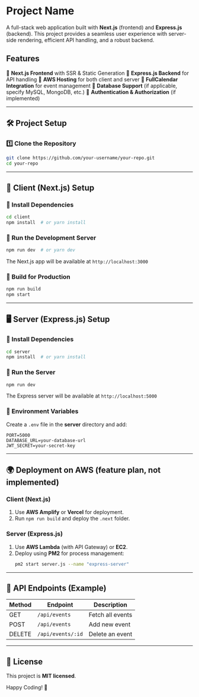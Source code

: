 # Project Name

A full-stack web application built with **Next.js** (frontend) and **Express.js** (backend). This project provides a seamless user experience with server-side rendering, efficient API handling, and a robust backend.

## Features
🔹 **Next.js Frontend** with SSR & Static Generation
🔹 **Express.js Backend** for API handling
🔹 **AWS Hosting** for both client and server
🔹 **FullCalendar Integration** for event management
🔹 **Database Support** (if applicable, specify MySQL, MongoDB, etc.)
🔹 **Authentication & Authorization** (if implemented)

---

## 🛠️ Project Setup

### 1️⃣ Clone the Repository
```bash
git clone https://github.com/your-username/your-repo.git
cd your-repo
```

---

## 🚀 Client (Next.js) Setup

### 📌 Install Dependencies
```bash
cd client
npm install  # or yarn install
```

### 📌 Run the Development Server
```bash
npm run dev  # or yarn dev
```

The Next.js app will be available at `http://localhost:3000`

### 📌 Build for Production
```bash
npm run build
npm start
```

---

## 🖥️ Server (Express.js) Setup

### 📌 Install Dependencies
```bash
cd server
npm install  # or yarn install
```

### 📌 Run the Server
```bash
npm run dev
```

The Express server will be available at `http://localhost:5000`

### 📌 Environment Variables
Create a `.env` file in the **server** directory and add:
```
PORT=5000
DATABASE_URL=your-database-url
JWT_SECRET=your-secret-key
```

---

## 🌍 Deployment on AWS (feature plan, not implemented)

### Client (Next.js)
1. Use **AWS Amplify** or **Vercel** for deployment.
2. Run `npm run build` and deploy the `.next` folder.

### Server (Express.js)
1. Use **AWS Lambda** (with API Gateway) or **EC2**.
2. Deploy using **PM2** for process management:
   ```bash
   pm2 start server.js --name "express-server"
   ```

---

## 📌 API Endpoints (Example)
| Method | Endpoint         | Description        |
|--------|----------------|--------------------|
| GET    | `/api/events`   | Fetch all events  |
| POST   | `/api/events`   | Add new event     |
| DELETE | `/api/events/:id` | Delete an event |

---


## 📜 License
This project is **MIT licensed**.

Happy Coding! 🚀

